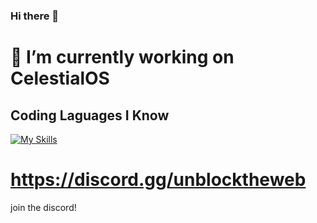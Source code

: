 ### Hi there 👋

# 🔭 I’m currently working on CelestialOS
## Coding Laguages I Know
[![My Skills](https://skillicons.dev/icons?i=js,html,css)](https://skillicons.dev)
# https://discord.gg/unblocktheweb
join the discord!
